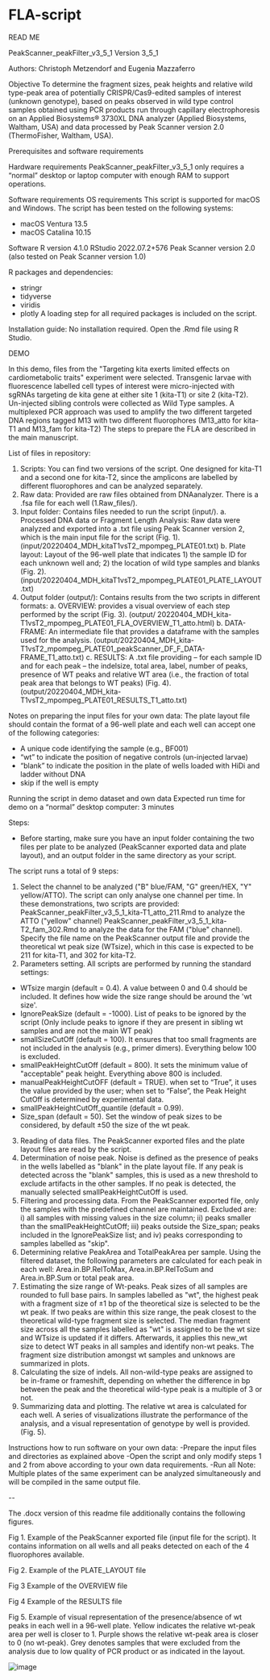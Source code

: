 # FLA-script
READ ME

PeakScanner_peakFilter_v3_5_1
Version 3_5_1

Authors: Christoph Metzendorf and Eugenia Mazzaferro

Objective
To determine the fragment sizes, peak heights and relative wild type-peak area of potentially CRISPR/Cas9-edited samples of interest (unknown genotype), based on peaks observed in wild type control samples obtained using PCR products run through capillary electrophoresis on an Applied Biosystems® 3730XL DNA analyzer (Applied Biosystems, Waltham, USA) and data processed by Peak Scanner version 2.0 (ThermoFisher, Waltham, USA).

Prerequisites and software requirements

Hardware requirements 
PeakScanner_peakFilter_v3_5_1 only requires a “normal” desktop or laptop computer with enough RAM to support operations. 

Software requirements
OS requirements
This script is supported for macOS and Windows. The script has been tested on the following systems:

-	macOS Ventura 13.5
-	macOS Catalina 10.15

Software
R version 4.1.0
RStudio 2022.07.2+576 
Peak Scanner version 2.0 (also tested on Peak Scanner version 1.0)

R packages and dependencies: 
-	stringr
-	tidyverse 
-	viridis 
-	plotly
A loading step for all required packages is included on the script.

Installation guide: 
No installation required. Open the .Rmd file using R Studio. 

DEMO 

In this demo, files from the "Targeting kita exerts limited effects on cardiometabolic traits" experiment were selected.  Transgenic larvae with fluorescence labelled cell types of interest were micro-injected with sgRNAs targeting de kita gene at either site 1 (kita-T1) or site 2 (kita-T2). Un-injected sibling controls were collected as Wild Type samples. A multiplexed PCR approach was used to amplify the two different targeted DNA regions tagged M13 with two different fluorophores (M13_atto for kita-T1 and M13_fam for kita-T2) The steps to prepare the FLA are described in the main manuscript. 

List of files in repository: 
	
1.	Scripts: You can find two versions of the script. One designed for kita-T1 and a second one for kita-T2, since the amplicons are labelled by different fluorophores and can be analyzed separately.
2.	Raw data: Provided are raw files obtained from DNAanalyzer. There is a .fsa file for each well (1.Raw_files/).
3.	Input folder: Contains files needed to run the script (input/).
a.	Processed DNA data or Fragment Length Analysis:  Raw data were analyzed and exported into a .txt file using Peak Scanner version 2, which is the main input file for the script (Fig. 1). (input/20220404_MDH_kitaT1vsT2_mpompeg_PLATE01.txt)
b.	Plate layout: Layout of the 96-well plate that indicates 1) the sample ID for each unknown well and; 2) the location of wild type samples and blanks (Fig. 2). (input/20220404_MDH_kitaT1vsT2_mpompeg_PLATE01_PLATE_LAYOUT.txt)
4.	Output folder (output/): Contains results from the two scripts in different formats: 
a.	OVERVIEW: provides a visual overview of each step performed by the script (Fig. 3). (output/ 20220404_MDH_kita-T1vsT2_mpompeg_PLATE01_FLA_OVERVIEW_T1_atto.html) 
b.	DATA-FRAME: An intermediate file that provides a dataframe with the samples used for the analysis. (output/20220404_MDH_kita-T1vsT2_mpompeg_PLATE01_peakScanner_DF_F_DATA-FRAME_T1_atto.txt)
c.	RESULTS: A .txt file providing – for each sample ID and for each peak – the indelsize, total area, label, number of peaks, presence of WT peaks and relative WT area (i.e., the fraction of total peak area that belongs to WT peaks) (Fig. 4). (output/20220404_MDH_kita-T1vsT2_mpompeg_PLATE01_RESULTS_T1_atto.txt)

Notes on preparing the input files for your own data:
The plate layout file should contain the format of a 96-well plate and each well can accept one of the following categories: 
-	A unique code identifying the sample (e.g., BF001)
-	“wt” to indicate the position of negative controls (un-injected larvae)
-	“blank” to indicate the position in the plate of wells loaded with HiDi and ladder without DNA 
-	skip if the well is empty

Running the script in demo dataset and own data
Expected run time for demo on a “normal” desktop computer: 3 minutes

Steps:
-	Before starting, make sure you have an input folder containing the two files per plate to be analyzed (PeakScanner exported data and plate layout), and an output folder in the same directory as your script.

The script runs a total of 9 steps:
1.	Select the channel to be analyzed ("B" blue/FAM, "G" green/HEX, "Y" yellow/ATTO). The script can only analyse one channel per time. In these demonstrations, two scripts are provided: PeakScanner_peakFilter_v3_5_1_kita-T1_atto_211.Rmd to analyze the ATTO ("yellow" channel) PeakScanner_peakFilter_v3_5_1_kita-T2_fam_302.Rmd to analyze the data for the FAM ("blue" channel). 
Specify the file name on the PeakScanner output file and provide the theoretical wt peak size (WTsize), which in this case is expected to be 211 for kita-T1, and 302 for kita-T2. 
2.	Parameters setting.  All scripts are performed by running the standard settings:
-	WTsize margin (default = 0.4). A value between 0 and 0.4 should be included. It defines how wide the size range should be around the 'wt size'. 
-	IgnorePeakSize (default = -1000). List of peaks to be ignored by the script (Only include peaks to ignore if they are present in sibling wt samples and are not the main WT peak)
-	smallSizeCutOff (default = 100). It ensures that too small fragments are not included in the analysis (e.g., primer dimers). Everything below 100 is excluded.
-	smallPeakHeightCutOff (default = 800). It sets the minimum value of "acceptable" peak height. Everything above 800 is included.
-	manualPeakHeightCutOFF (default = TRUE). when set to “True”, it uses the value provided by the user; when set to “False”, the Peak Height CutOff is determined by experimental data.
-	smallPeakHeightCutOff_quantile (default = 0.99).
-	Size_span (default = 50). Set the window of peak sizes to be considered, by default ±50 the size of the wt peak.
3.	Reading of data files. The PeakScanner exported files and the plate layout files are read by the script. 
4.	Determination of noise peak. Noise is defined as the presence of peaks in the wells labelled as "blank" in the plate layout file. If any peak is detected across the "blank" samples, this is used as a new threshold to exclude artifacts in the other samples. If no peak is detected, the manually selected smallPeakHeightCutOff  is used.
5.	Filtering and processing data. From the PeakScanner exported file, only the samples with the predefined channel are maintained. Excluded are: i) all samples with missing values in the size column; ii) peaks smaller than the smallPeakHeightCutOff; iii) peaks outside the Size_span; peaks included in the IgnorePeakSize list; and iv) peaks corresponding to samples labelled as "skip". 
6.	Determining relative PeakArea and TotalPeakArea per sample. Using the filtered dataset, the following parameters are calculated for each peak in each well: Area.in.BP.RelToMax, Area.in.BP.RelToSum and Area.in.BP.Sum or total peak area.
7.	Estimating the size range of Wt-peaks. Peak sizes of all samples are rounded to full base pairs. In samples labelled as "wt", the highest peak with a fragment size of ±1 bp of the theoretical size is selected to be the wt peak. If two peaks are within this size range, the peak closest to the theoretical wild-type fragment size is selected. The median fragment size across all the samples labelled as "wt" is assigned to be the wt size and WTsize is updated if it differs. Afterwards, it applies this new_wt size to detect WT peaks in all samples and identify non-wt peaks. The fragment size distribution amongst wt samples and unknows are summarized in plots.  
8.	Calculating the size of indels. All non-wild-type peaks are assigned to be in-frame or frameshift, depending on whether the difference in bp between the peak and the theoretical wild-type peak is a multiple of 3 or not.
9.	Summarizing data and plotting. The relative wt area is calculated for each well. A series of visualizations illustrate the performance of the analysis, and a visual representation of genotype by well is provided. (Fig. 5).

Instructions how to run software on your own data: 
-Prepare the input files and directories as explained above
-Open the script and only modify steps 1 and 2 from above according to your own data requirements. 
-Run all 
Note: Multiple plates of the same experiment can be analyzed simultaneously and will be compiled in the same output file. 

--

The .docx version of this readme file additionally contains the following figures.

Fig 1. Example of the PeakScanner exported file (input file for the script). It contains information on all wells and all peaks detected on each of the 4 fluorophores available.

Fig 2. Example of the PLATE_LAYOUT file

Fig 3 Example of the OVERVIEW file

Fig 4 Example of the RESULTS file

Fig 5. Example of visual representation of the presence/absence of wt peaks in each well in a 96-well plate. Yellow indicates the relative wt-peak area per well is closer to 1. Purple shows the relative wt-peak area is closer to 0 (no wt-peak). Grey denotes samples that were excluded from the analysis due to low quality of PCR product or as indicated in the layout. 

![image](https://github.com/denHoed-Lab/FLA-script/assets/141336566/1f86ee65-d4b7-4711-a6a1-5dc652f1aff1)
